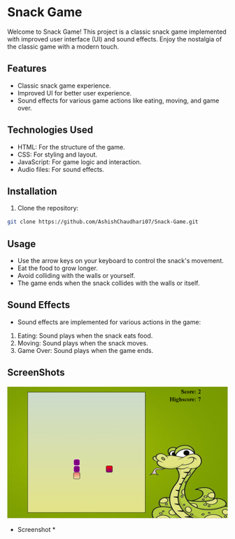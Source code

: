 
# Snack Game

Welcome to Snack Game! This project is a classic snack game implemented with improved user interface (UI) and sound effects. Enjoy the nostalgia of the classic game with a modern touch.

## Features

- Classic snack game experience.
- Improved UI for better user experience.
- Sound effects for various game actions like eating, moving, and game over.

## Technologies Used

- HTML: For the structure of the game.
- CSS: For styling and layout.
- JavaScript: For game logic and interaction.
- Audio files: For sound effects.

## Installation

1. Clone the repository:

```bash
git clone https://github.com/AshishChaudhari07/Snack-Game.git
```

## Usage
- Use the arrow keys on your keyboard to control the snack's movement.
- Eat the food to grow longer.
- Avoid colliding with the walls or yourself.
- The game ends when the snack collides with the walls or itself.

## Sound Effects
- Sound effects are implemented for various actions in the game:
1. Eating: Sound plays when the snack eats food.
2. Moving: Sound plays when the snack moves.
3. Game Over: Sound plays when the game ends.

## ScreenShots

![Screenshot](https://github.com/AshishChaudhari07/Snack-Game/blob/main/Screenshot%202024-04-10%20122208.png)
* Screenshot *
